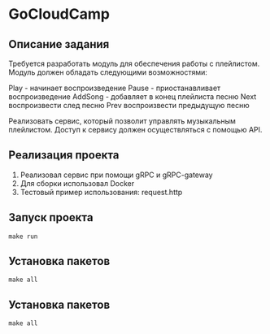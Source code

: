 # GoCloudCamp

## Описание задания

Требуется разработать модуль для обеспечения работы с плейлистом. Модуль должен обладать следующими возможностями:

Play - начинает воспроизведение
Pause - приостанавливает воспроизведение
AddSong - добавляет в конец плейлиста песню
Next воспроизвести след песню
Prev воспроизвести предыдущую песню

Реализовать сервис, который позволит управлять музыкальным плейлистом. Доступ к сервису должен осуществляться с помощью API.

## Реализация проекта

1. Реализовал сервис при помощи gRPC и gRPC-gateway
2. Для сборки использовал Docker
3. Тестовый пример использования: request.http

## Запуск проекта

<pre><code>make run</code></pre>

## Установка пакетов

<pre><code>make all</code></pre>

## Установка пакетов

<pre><code>make all</code></pre>

